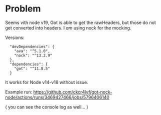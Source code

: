 # Problem

Seems vith node v19, Got is able to get the rawHeaders, but those do not get converted into headers. I _am_ using nock for the mocking.

Versions:

```
  "devDependencies": {
    "ava": "^5.1.0",
    "nock": "^13.2.9"
  },
  "dependencies": {
    "got": "^11.8.5"
  }
```

It works for Node v14-v18 without issue.

Example run: https://github.com/ckcr4lyf/got-nock-node/actions/runs/3469427466/jobs/5796406140

( you can see the console log as well... )
